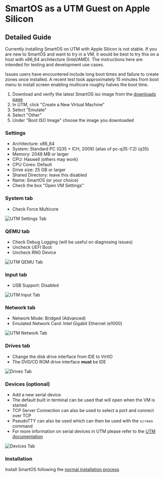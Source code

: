 # SmartOS as a UTM Guest on Apple Silicon

## Detailed Guide

Currently installing SmartOS on UTM with Apple Silicon is not stable.
If you are new to SmartOS and want to try in a VM, it would be best to try this
on a host with x86_64 architecture (Intel/AMD).
The instructions here are intended for testing and development use cases.

Issues users have encountered include long boot times and failure to create
zones once installed.
A recent test took approximately 15 minutes from boot menu to install screen
enabling multicore roughly halves the boot time.

1. Download and verify the latest SmartOS iso image from the [downloads page](https://us-central.manta.mnx.io/Joyent_Dev/public/SmartOS/smartos.html)
1. In UTM, click "Create a New Virtual Machine"
1. Select "Emulate"
1. Select "Other"
1. Under "Boot ISO Image" choose the image you downloaded

### Settings

- Architecture: x86_64
- System: Standard PC (Q35 + ICH, 2009) (alias of pc-q35-7.2) (q35)
- Memory: 2048 MB or larger
- CPU: Haswell (others may work)
- CPU Cores: Default
- Drive size: 25 GB or larger
- Shared Directory: leave this disabled
- Name: SmartOS (or your choice)
- Check the box "Open VM Settings"

### System tab

- Check Force Multicore

![UTM Settings Tab](/assets/images/smartos-utm-system-tab.png)

### QEMU tab

- Check Debug Logging (will be useful on diagnosing issues)
- Uncheck UEFI Boot
- Uncheck RNG Device

![UTM QEMU Tab](/assets/images/smartos-utm-qemu-tab.png)

### Input tab

- USB Support: Disabled

![UTM Input Tab](/assets/images/smartos-utm-input-tab.png)

### Network tab

- Network Mode: Bridged (Advanced)
- Emulated Network Card: Intel Gigabit Ethernet (e1000)

![UTM Network Tab](/assets/images/smartos-utm-network-tab.png)

### Drives tab

- Change the disk drive interface from IDE to VirtIO
- The DVD/CD ROM drive interface **must** be IDE

![Drives Tab](/assets/images/smartos-utm-drives-tab.png)

### Devices (optional)

- Add a new serial device
- The default built in terminal can be used that will open when the VM is started
- TCP Server Connection can also be used to select a port and connect over TCP
- PseudoTTY can also be used which can then be used with the `screen` command
- For more information on serial devices in UTM please refer to the [UTM documentation](https://docs.getutm.app/settings-apple/devices/serial/)

![Devices Tab](/assets/images/smartos-utm-devices-tab.png)

### Installation

Install SmartOS following the [normal installation process](/install/)
